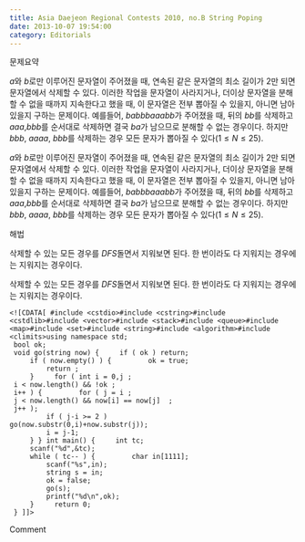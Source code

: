 ```yaml
---
title: Asia Daejeon Regional Contests 2010, no.B String Poping
date: 2013-10-07 19:54:00
category: Editorials
---
```


문제요약

$a$와 $b$로만 이루어진 문자열이 주어졌을 때, 연속된 같은 문자열의 최소 길이가 2만 되면 문자열에서 삭제할 수 있다. 이러한 작업을 문자열이 사라지거나, 더이상 문자열을 분해할 수 없을 때까지 지속한다고 했을 때, 이 문자열은 전부 뽑아질 수 있을지, 아니면 남아있을지 구하는 문제이다. 예를들어, $babbbaaabb$가 주어졌을 때, 뒤의 $bb$를 삭제하고 $aaa$,$bbb$를 순서대로 삭제하면 결국 $ba$가 남으므로 분해할 수 없는 경우이다. 하지만 $bbb$, $aaaa$, $bbb$를 삭제하는 경우 모든 문자가 뽑아질 수 있다$(1\leq{}N\leq{}25)$. 

$a$와 $b$로만 이루어진 문자열이 주어졌을 때, 연속된 같은 문자열의 최소 길이가 2만 되면 문자열에서 삭제할 수 있다. 이러한 작업을 문자열이 사라지거나, 더이상 문자열을 분해할 수 없을 때까지 지속한다고 했을 때, 이 문자열은 전부 뽑아질 수 있을지, 아니면 남아있을지 구하는 문제이다. 예를들어, $babbbaaabb$가 주어졌을 때, 뒤의 $bb$를 삭제하고 $aaa$,$bbb$를 순서대로 삭제하면 결국 $ba$가 남으므로 분해할 수 없는 경우이다. 하지만 $bbb$, $aaaa$, $bbb$를 삭제하는 경우 모든 문자가 뽑아질 수 있다$(1\leq{}N\leq{}25)$. 





해법

삭제할 수 있는 모든 경우를 $DFS$돌면서 지워보면 된다. 한 번이라도 다 지워지는 경우에는 지워지는 경우이다.

삭제할 수 있는 모든 경우를 $DFS$돌면서 지워보면 된다. 한 번이라도 다 지워지는 경우에는 지워지는 경우이다.


```
<![CDATA[ #include <cstdio>#include <cstring>#include <cstdlib>#include <vector>#include <stack>#include <queue>#include <map>#include <set>#include <string>#include <algorithm>#include <climits>using namespace std;
 bool ok;
 void go(string now) {     if ( ok ) return;
     if ( now.empty() ) {         ok = true;
         return ;
     }     for ( int i = 0,j ;
 i < now.length() && !ok ;
 i++ ) {         for ( j = i ;
 j < now.length() && now[i] == now[j]  ;
 j++ );
         if ( j-i >= 2 )             go(now.substr(0,i)+now.substr(j));
         i = j-1;
     } } int main() {     int tc;
     scanf("%d",&tc);
     while ( tc-- ) {         char in[1111];
         scanf("%s",in);
         string s = in;
         ok = false;
         go(s);
         printf("%d\n",ok);
     }     return 0;
 } ]]>
```
Comment

